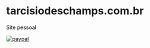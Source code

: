 # tarcisiodeschamps.com.br
Site pessoal


[![paypal](https://www.paypalobjects.com/en_US/i/btn/btn_donateCC_LG.gif)](https://www.paypal.com/cgi-bin/webscr?cmd=_s-xclick&hosted_button_id=PLHD4N8XWFKX2)
